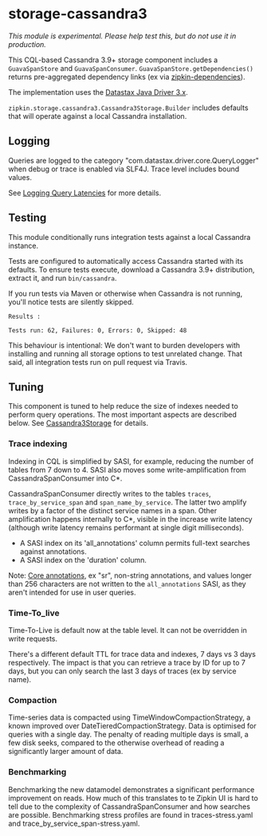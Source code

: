 # storage-cassandra3

*This module is experimental. Please help test this, but do not use it in production.*

This CQL-based Cassandra 3.9+ storage component includes a `GuavaSpanStore` and `GuavaSpanConsumer`.
`GuavaSpanStore.getDependencies()` returns pre-aggregated dependency links (ex via [zipkin-dependencies](https://github.com/openzipkin/zipkin-dependencies)).

The implementation uses the [Datastax Java Driver 3.x](https://github.com/datastax/java-driver).

`zipkin.storage.cassandra3.Cassandra3Storage.Builder` includes defaults that will operate against a local Cassandra installation.

## Logging
Queries are logged to the category "com.datastax.driver.core.QueryLogger" when debug or trace is
enabled via SLF4J. Trace level includes bound values.

See [Logging Query Latencies](http://docs.datastax.com/en/developer/java-driver/3.0/supplemental/manual/logging/#logging-query-latencies) for more details.

## Testing
This module conditionally runs integration tests against a local Cassandra instance.

Tests are configured to automatically access Cassandra started with its defaults.
To ensure tests execute, download a Cassandra 3.9+ distribution, extract it, and run `bin/cassandra`.

If you run tests via Maven or otherwise when Cassandra is not running,
you'll notice tests are silently skipped.
```
Results :

Tests run: 62, Failures: 0, Errors: 0, Skipped: 48
```

This behaviour is intentional: We don't want to burden developers with
installing and running all storage options to test unrelated change.
That said, all integration tests run on pull request via Travis.

## Tuning
This component is tuned to help reduce the size of indexes needed to
perform query operations. The most important aspects are described below.
See [Cassandra3Storage](src/main/java/zipkin/storage/cassandra3/Cassandra3Storage.java) for details.

### Trace indexing
Indexing in CQL is simplified by SASI, for example, reducing the number
of tables from 7 down to 4. SASI also moves some write-amplification from
CassandraSpanConsumer into C*.

CassandraSpanConsumer directly writes to the tables `traces`,
`trace_by_service_span` and `span_name_by_service`. The latter two
amplify writes by a factor of the distinct service names in a span.
Other amplification happens internally to C*, visible in the increase
write latency (although write latency remains performant at single digit
milliseconds).

* A SASI index on its 'all_annotations' column permits full-text searches against annotations.
* A SASI index on the 'duration' column.

Note: [Core annotations](../../zipkin/src/main/java/zipkin/Constants.java#L186-L188),
ex "sr", non-string annotations, and values longer than 256 characters
are not written to the `all_annotations` SASI, as they aren't intended
for use in user queries.

### Time-To_live
Time-To-Live is default now at the table level. It can not be overridden in write requests.

There's a different default TTL for trace data and indexes, 7 days vs 3 days respectively. The impact is that you can
retrieve a trace by ID for up to 7 days, but you can only search the last 3 days of traces (ex by service name).

### Compaction
Time-series data is compacted using TimeWindowCompactionStrategy, a known improved over DateTieredCompactionStrategy. Data is
optimised for queries with a single day. The penalty of reading multiple days is small, a few disk seeks, compared to the
otherwise overhead of reading a significantly larger amount of data.

### Benchmarking
Benchmarking the new datamodel demonstrates a significant performance improvement on reads. How much of this translates to te
Zipkin UI is hard to tell due to the complexity of CassandraSpanConsumer and how searches are possible. Benchmarking stress
profiles are found in traces-stress.yaml and trace_by_service_span-stress.yaml.
